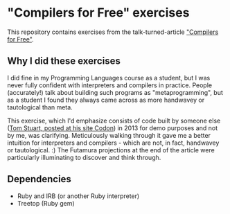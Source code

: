 # "Compilers for Free" exercises

This repository contains exercises from the talk-turned-article ["Compilers for Free"](https://codon.com/compilers-for-free).

## Why I did these exercises

I did fine in my Programming Languages course as a student, but I was never fully confident with interpreters and compilers in practice. People (accurately!) talk about building such programs as "metaprogramming", but as a student I found they always came across as more handwavey or tautological than meta.

This exercise, which I'd emphasize consists of code built by someone else ([Tom Stuart, posted at his site Codon](https://codon.com)) in 2013 for demo purposes and not by me, was clarifying. Meticulously walking through it gave me a better intuition for interpreters and compilers - which are not, in fact, handwavey or tautological. :) The Futamura projections at the end of the article were particularly illuminating to discover and think through.

## Dependencies

* Ruby and IRB (or another Ruby interpreter)
* Treetop (Ruby gem)

